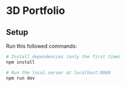 # 3D Portfolio 

## Setup

Run this followed commands:

``` bash
# Install dependencies (only the first time)
npm install

# Run the local server at localhost:8080
npm run dev

